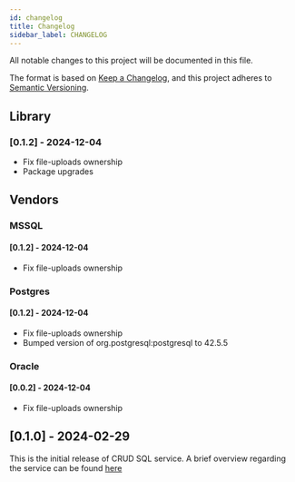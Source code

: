 ```yaml
---
id: changelog
title: Changelog
sidebar_label: CHANGELOG
---
```


<!--
WARNING: this file was automatically generated by Mia-Platform Doc Aggregator.
DO NOT MODIFY IT BY HAND.
Instead, modify the source file and run the aggregator to regenerate this file.
-->

All notable changes to this project will be documented in this file.

The format is based on [Keep a Changelog](https://keepachangelog.com/en/1.0.0/),
and this project adheres to [Semantic Versioning](https://semver.org/spec/v2.0.0.html).

## Library
### [0.1.2] - 2024-12-04

- Fix file-uploads ownership
- Package upgrades

## Vendors
### MSSQL
#### [0.1.2] - 2024-12-04

- Fix file-uploads ownership

### Postgres
#### [0.1.2] - 2024-12-04

- Fix file-uploads ownership
- Bumped version of org.postgresql:postgresql to 42.5.5

### Oracle
#### [0.0.2] - 2024-12-04

- Fix file-uploads ownership

## [0.1.0] - 2024-02-29

This is the initial release of CRUD SQL service. A brief overview regarding the service can be found [here](overview)
